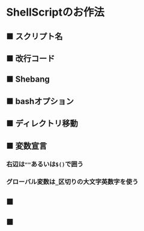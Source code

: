 # ShellScriptのお作法
## ■ スクリプト名
## ■ 改行コード
## ■ Shebang
## ■ bashオプション
## ■ ディレクトリ移動
## ■ 変数宣言
### 右辺は`""`あるいは`$()`で囲う
### グローバル変数は`_`区切りの大文字英数字を使う
## ■ 
## ■ 
